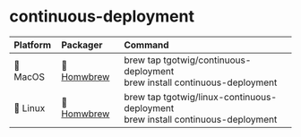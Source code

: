 # continuous-deployment

| Platform | Packager                                                                       | Command                                                                            |
|:-------- |:------------------------------------------------------------------------------ |:---------------------------------------------------------------------------------- |
| 🍎 MacOS | 🍺 [Homwbrew](https://github.com/TGotwig/homebrew-continuous-deployment)       | brew tap tgotwig/continuous-deployment<br>brew install continuous-deployment       |
| 🐧 Linux | 🍺 [Homwbrew](https://github.com/TGotwig/homebrew-linux-continuous-deployment) | brew tap tgotwig/linux-continuous-deployment<br>brew install continuous-deployment |
